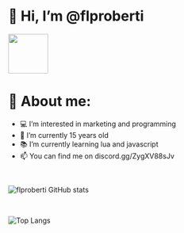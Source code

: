 # 👋 Hi, I’m @flproberti

<img src="https://discord.c99.nl/widget/theme-3/785185776278700072.png" style="width: 5rem;">

# 📌 About me:

- 💻 I’m interested in marketing and programming
- 📅 I’m currently 15 years old
- 📚 I’m currently learning lua and javascript 
- 📫 You can find me on discord.gg/ZygXV88sJv

<br/>

![flproberti GitHub stats](https://github-readme-stats.vercel.app/api?username=flproberti&show_icons=true&theme=algolia) 

<br/>

![Top Langs](https://github-readme-stats.vercel.app/api/top-langs/?username=flproberti&langs_count=8&theme=algolia)
